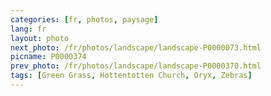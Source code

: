 ```yaml
---
categories: [fr, photos, paysage]
lang: fr
layout: photo
next_photo: /fr/photos/landscape/landscape-P0000073.html
picname: P0000374
prev_photo: /fr/photos/landscape/landscape-P0000370.html
tags: [Green Grass, Hottentotten Church, Oryx, Zebras]
---
```

